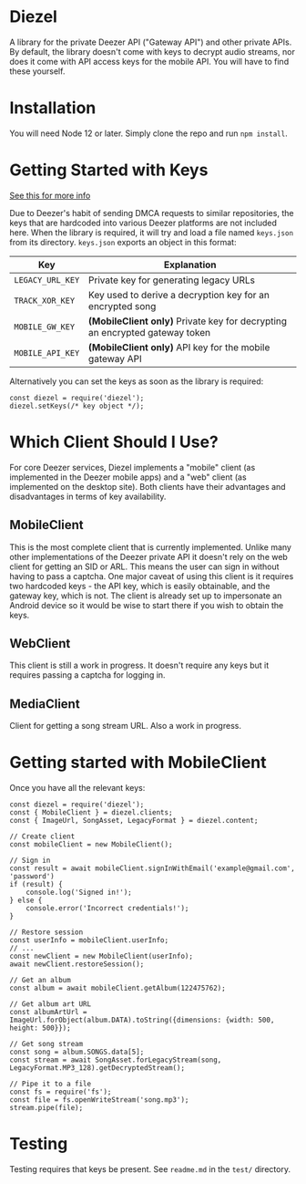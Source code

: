 # Diezel
A library for the private Deezer API ("Gateway API") and other private APIs. By default, the library doesn't come with keys to decrypt audio streams, nor does it come with API access keys for the mobile API. You will have to find these yourself.

# Installation
You will need Node 12 or later. Simply clone the repo and run `npm install`.

# Getting Started with Keys
[See this for more info](https://gist.github.com/svbnet/b79b705a4c19d74896670c1ac7ad627e)

Due to Deezer's habit of sending DMCA requests to similar repositories, the keys that are hardcoded into various Deezer platforms are not included here.
When the library is required, it will try and load a file named `keys.json` from its directory. `keys.json` exports an object in this format:

| Key | Explanation |
| --- | --- |
| `LEGACY_URL_KEY` | Private key for generating legacy URLs |
| `TRACK_XOR_KEY` | Key used to derive a decryption key for an encrypted song |
| `MOBILE_GW_KEY` | **(MobileClient only)** Private key for decrypting an encrypted gateway token |
| `MOBILE_API_KEY` | **(MobileClient only)** API key for the mobile gateway API |

Alternatively you can set the keys as soon as the library is required:

    const diezel = require('diezel');
    diezel.setKeys(/* key object */);

# Which Client Should I Use?
For core Deezer services, Diezel implements a "mobile" client (as implemented in the Deezer mobile apps) and a "web" client (as implemented on the desktop site). Both clients have their advantages and disadvantages in terms of key availability.

## MobileClient
This is the most complete client that is currently implemented. Unlike many other implementations of the Deezer private API it doesn't rely on the web client for getting an SID or ARL. This means the user can sign in without having to pass a captcha. One major caveat of using this client is it requires two hardcoded keys - the API key, which is easily obtainable, and the gateway key, which is not. The client is already set up to impersonate an Android device so it would be wise to start there if you wish to obtain the keys.

## WebClient
This client is still a work in progress. It doesn't require any keys but it requires passing a captcha for logging in.

## MediaClient
Client for getting a song stream URL. Also a work in progress.

# Getting started with MobileClient
Once you have all the relevant keys:

    const diezel = require('diezel');
    const { MobileClient } = diezel.clients;
    const { ImageUrl, SongAsset, LegacyFormat } = diezel.content;

    // Create client
    const mobileClient = new MobileClient();

    // Sign in
    const result = await mobileClient.signInWithEmail('example@gmail.com', 'password')
    if (result) {
        console.log('Signed in!');
    } else {
        console.error('Incorrect credentials!');
    }

    // Restore session
    const userInfo = mobileClient.userInfo;
    // ...
    const newClient = new MobileClient(userInfo);
    await newClient.restoreSession();
    
    // Get an album
    const album = await mobileClient.getAlbum(122475762);

    // Get album art URL
    const albumArtUrl = ImageUrl.forObject(album.DATA).toString({dimensions: {width: 500, height: 500}});

    // Get song stream
    const song = album.SONGS.data[5];
    const stream = await SongAsset.forLegacyStream(song, LegacyFormat.MP3_128).getDecryptedStream();

    // Pipe it to a file
    const fs = require('fs');
    const file = fs.openWriteStream('song.mp3');
    stream.pipe(file);

# Testing
Testing requires that keys be present. See `readme.md` in the `test/` directory.

